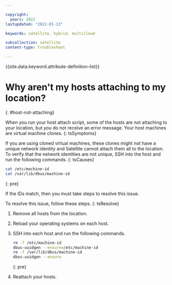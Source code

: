 ```yaml
---

copyright:
  years: 2022
lastupdated: "2022-01-13"

keywords: satellite, hybrid, multicloud

subcollection: satellite
content-type: troubleshoot

---
```


{{site.data.keyword.attribute-definition-list}}

# Why aren't my hosts attaching to my location?
{: #host-not-attaching}


When you run your host attach script, some of the hosts are not attaching to your location, but you do not receive an error message. Your host machines are virtual machine clones.
{: tsSymptoms}

If you are using cloned virtual machines, these clones might not have a unique network identity and Satellite cannot attach them all to the location. To verify that the network identities are not unique, SSH into the host and run the following commands.
{: tsCauses}

```sh
cat /etc/machine-id
cat /var/lib/dbus/machine-id
```
{: pre}

If the IDs match, then you must take steps to resolve this issue.

To resolve this issue, follow these steps.
{: tsResolve}

1. Remove all hosts from the location. 
2. Reload your operating systems on each host.
3. SSH into each host and run the following commands.

    ```sh
    rm -f /etc/machine-id
    dbus-uuidgen --ensure=/etc/machine-id
    rm -f /var/lib/dbus/machine-id
    dbus-uuidgen --ensure
    ```
    {: pre}

4. Reattach your hosts.

